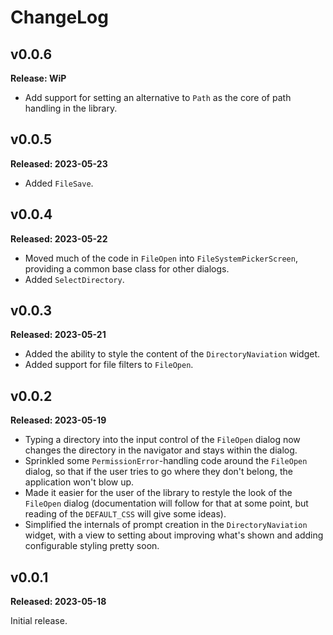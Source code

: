# ChangeLog

## v0.0.6

**Release: WiP**

- Add support for setting an alternative to `Path` as the core of path
  handling in the library.

## v0.0.5

**Released: 2023-05-23**

- Added `FileSave`.

## v0.0.4

**Released: 2023-05-22**

- Moved much of the code in `FileOpen` into `FileSystemPickerScreen`,
  providing a common base class for other dialogs.
- Added `SelectDirectory`.

## v0.0.3

**Released: 2023-05-21**

- Added the ability to style the content of the `DirectoryNaviation` widget.
- Added support for file filters to `FileOpen`.

## v0.0.2

**Released: 2023-05-19**

- Typing a directory into the input control of the `FileOpen` dialog now
  changes the directory in the navigator and stays within the dialog.
- Sprinkled some `PermissionError`-handling code around the `FileOpen`
  dialog, so that if the user tries to go where they don't belong, the
  application won't blow up.
- Made it easier for the user of the library to restyle the look of the
  `FileOpen` dialog (documentation will follow for that at some point, but
  reading of the `DEFAULT_CSS` will give some ideas).
- Simplified the internals of prompt creation in the `DirectoryNaviation`
  widget, with a view to setting about improving what's shown and adding
  configurable styling pretty soon.

## v0.0.1

**Released: 2023-05-18**

Initial release.

[//]: # (ChangeLog.md ends here)
